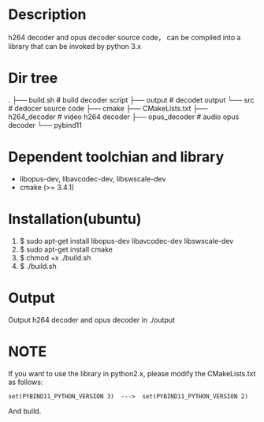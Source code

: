 # Description

h264 decoder and opus decoder source code， can be compiled into a library
that can be invoked by python 3.x

# Dir tree
. 
├── build.sh                # build decoder script
├── output                  # decodet output
└── src                     # dedocer source code
    ├── cmake
    ├── CMakeLists.txt
    ├── h264_decoder        # video h264 decoder
    ├── opus_decoder        # audio opus decoder
    └── pybind11

# Dependent toolchian and library

- libopus-dev, libavcodec-dev, libswscale-dev
- cmake (>= 3.4.1)

# Installation(ubuntu)
    
1. $ sudo apt-get install libopus-dev libavcodec-dev libswscale-dev
2. $ sudo apt-get install cmake
3. $ chmod +x ./build.sh
4. $ ./build.sh

# Output

Output h264 decoder and opus decoder in ./output

# NOTE

If you want to use the library in python2.x, please modify the CMakeLists.txt as follows:

    set(PYBIND11_PYTHON_VERSION 3)  --->  set(PYBIND11_PYTHON_VERSION 2)

And build.
    
